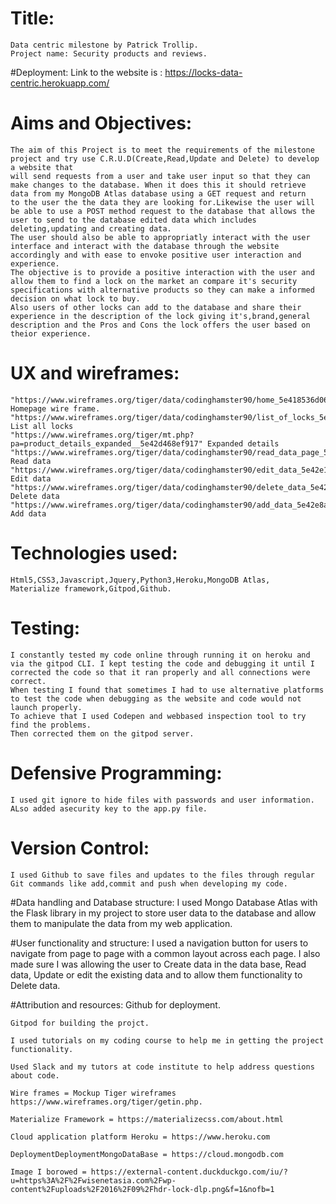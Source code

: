 # Title:
    Data centric milestone by Patrick Trollip.
    Project name: Security products and reviews.

#Deployment:
    Link to the website is : https://locks-data-centric.herokuapp.com/

# Aims and Objectives:
    The aim of this Project is to meet the requirements of the milestone project and try use C.R.U.D(Create,Read,Update and Delete) to develop a website that 
    will send requests from a user and take user input so that they can make changes to the database. When it does this it should retrieve data from my MongoDB Atlas database using a GET request and return 
    to the user the the data they are looking for.Likewise the user will be able to use a POST method request to the database that allows the user to send to the database edited data which includes deleting,updating and creating data.
    The user should also be able to appropriatly interact with the user interface and interact with the database through the website accordingly and with ease to envoke positive user interaction and experience.
    The objective is to provide a positive interaction with the user and allow them to find a lock on the market an compare it's security specifications with alternative products so they can make a informed decision on what lock to buy.
    Also users of other locks can add to the database and share their experience in the description of the lock giving it's,brand,general description and the Pros and Cons the lock offers the user based on theior experience.

# UX and wireframes:
    "https://www.wireframes.org/tiger/data/codinghamster90/home_5e418536d06db.htm" Homepage wire frame.
    "https://www.wireframes.org/tiger/data/codinghamster90/list_of_locks_5e42ea00c9506.htm" List all locks
    "https://www.wireframes.org/tiger/mt.php?pa=product_details_expanded__5e42d468ef917" Expanded details
    "https://www.wireframes.org/tiger/data/codinghamster90/read_data_page_5e42e0afde91d.htm" Read data
    "https://www.wireframes.org/tiger/data/codinghamster90/edit_data_5e42e1080754f.htm" Edit data
    "https://www.wireframes.org/tiger/data/codinghamster90/delete_data_5e42e0eabb0c2.htm" Delete data
    "https://www.wireframes.org/tiger/data/codinghamster90/add_data_5e42e8aad7241.htm" Add data

# Technologies used:
    Html5,CSS3,Javascript,Jquery,Python3,Heroku,MongoDB Atlas,
    Materialize framework,Gitpod,Github.

# Testing:
    I constantly tested my code online through running it on heroku and via the gitpod CLI. I kept testing the code and debugging it until I 
    corrected the code so that it ran properly and all connections were correct.
    When testing I found that sometimes I had to use alternative platforms to test the code when debugging as the website and code would not launch properly. 
    To achieve that I used Codepen and webbased inspection tool to try find the problems.
    Then corrected them on the gitpod server.

# Defensive Programming:
    I used git ignore to hide files with passwords and user information. ALso added asecurity key to the app.py file.

# Version Control:
    I used Github to save files and updates to the files through regular Git commands like add,commit and push when developing my code.

#Data handling and Database structure:
    I used Mongo Database Atlas with the Flask library in my project to store user data to the database and allow them to manipulate the data from my
    web application.

#User functionality and structure:
    I used a navigation button for users to navigate from page to page with a common layout across each page.
    I also made sure I was allowing the user to Create data in the data base, Read data, Update or edit the existing data and to allow them functionality to Delete data.

#Attribution and resources:
    Github for deployment.

    Gitpod for building the projct.

    I used tutorials on my coding course to help me in getting the project functionality.

    Used Slack and my tutors at code institute to help address questions about code.

    Wire frames = Mockup Tiger wireframes https://www.wireframes.org/tiger/getin.php.

    Materialize Framework = https://materializecss.com/about.html

    Cloud application platform Heroku = https://www.heroku.com

    DeploymentDeploymentMongoDataBase = https://cloud.mongodb.com

    Image I borowed = https://external-content.duckduckgo.com/iu/?u=https%3A%2F%2Fwisenetasia.com%2Fwp-content%2Fuploads%2F2016%2F09%2Fhdr-lock-dlp.png&f=1&nofb=1

